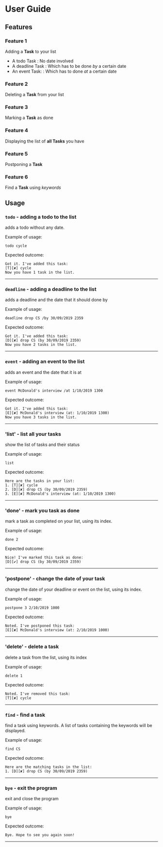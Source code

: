 # User Guide

## Features 

### Feature 1 
Adding a **Task** to your list
* A todo Task : No date involved
* A deadline Task : Which has to be done *by* a certain date
* An event Task: : Which has to done *at* a certain date

### Feature 2
Deleting a **Task** from your list

### Feature 3
Marking a **Task** as done

### Feature 4
Displaying the list of **all Tasks** you have

### Feature 5
Postponing a **Task**

### Feature 6
Find a **Task** using *keywords* 


## Usage

### `todo` - adding a todo to the list
adds a todo without any date.

Example of usage: 

`todo cycle`

Expected outcome:

	Got it. I've added this task:
	[T][✘] cycle
	Now you have 1 task in the list.

-----

### `deadline` - adding a deadline to the list
adds a deadline and the date that it should done by

Example of usage: 

`deadline drop CS /by 30/09/2019 2359`

Expected outcome:

	Got it. I've added this task:
	[D][✘] drop CS (by 30/09/2019 2359)
	Now you have 2 tasks in the list.

-----

### `event` - adding an event to the list
adds an event and the date that it is at

Example of usage: 

`event McDonald's interview /at 1/10/2019 1300`

Expected outcome:

	Got it. I've added this task:
	[E][✘] McDonald's interview (at: 1/10/2019 1300)
	Now you have 3 tasks in the list.

-----

### 'list' - list all your tasks
show the list of tasks and their status

Example of usage:

`list`

Expected outcome:

	Here are the tasks in your list:
	1. [T][✘] cycle
	2. [D][✘] drop CS (by 30/09/2019 2359)
	3. [E][✘] McDonald's interview (at: 1/10/2019 1300)

-----

### 'done' - mark you task as done
mark a task as completed on your list, using its index.

Example of usage:

`done 2`

Expected outcome:

	Nice! I've marked this task as done:
	[D][✔] drop CS (by 30/09/2019 2359)

-----

### 'postpone' - change the date of your task
change the date of your deadline or event on the list, using its index.

Example of usage:

`postpone 3 2/10/2019 1000`

Expected outcome:

	Noted. I've postponed this task:
	[E][✘] McDonald's interview (at: 2/10/2019 1000)

-----

### 'delete' - delete a task
delete a task from the list, using its index

Example of usage:

`delete 1`

Expected outcome:

	Noted. I've removed this task:
	[T][✘] cycle

-----

### `find` - find a task
find a task using keywords. A list of tasks containing the keywords will be displayed.

Example of usage:

`find CS`

Expected outcome:

	Here are the matching tasks in the list:
	1. [D][✘] drop CS (by 30/09/2019 2359)

-----


### `bye` - exit the program
exit and close the program

Example of usage:

`bye`

Expected outcome:

	Bye. Hope to see you again soon!

-----